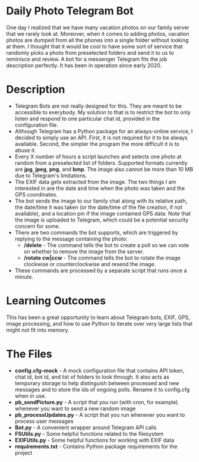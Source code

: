 # Daily Photo Telegram Bot
One day I realized that we have many vacation photos on our family server that we rarely look at. Moreover, when it comes to adding photos, vacation photos are dumped from all the phones into a single folder without looking at them. I thought that it would be cool to have some sort of service that randomly picks a photo from preselected folders and send it to us to reminisce and review. A bot for a messenger Telegram fits the job description perfectly. It has been in operation since early 2020.

# Description
- Telegram Bots are not really designed for this. They are meant to be accessible to everybody. My solution to that is to restrict the bot to only listen and respond to one particular chat id, provided in the configuration file.
- Although Telegram has a Python package for an always-online service, I decided to simply use an API. First, it is not required for it to be always available. Second, the simpler the program the more difficult it is to abuse it.
- Every X number of hours a script launches and selects one photo at random from a preselected list of folders. Supported formats currently are **jpg**, **jpeg**, **png**, and **bmp**. The image also cannot be more than 10 MB due to Telegram's limitations.
- The EXIF data gets extracted from the image. The two things I am interested in are the date and time when the photo was taken and the GPS coordinates.
- The bot sends the image to our family chat along with its relative path, the date/time it was taken (or the date/time of the file creation, if not available), and a location pin if the image contained GPS data. Note that the image is uploaded to Telegram, which could be a potential security concern for some.
- There are two commands the bot supports, which are triggered by replying to the message containing the photo:
  - **/delete** - The command tells the bot to create a poll so we can vote on whether to remove the image from the server.
  - **/rotate cw|ccw** - The command tells the bot to rotate the image clockwise or counterclockwise and resend the image.
- These commands are processed by a separate script that runs once a minute.

# Learning Outcomes
This has been a great opportunity to learn about Telegram bots, EXIF, GPS, image processing, and how to use Python to iterate over very large lists that might not fit into memory.

# The Files
- **config.cfg-mock** - A mock configuration file that contains API token, chat id, bot id, and list of folders to look through. It also acts as temporary storage to help distinguish between processed and new messages and to store the ids of ongoing polls. Rename it to config.cfg when in use.
- **pb_sendPicture.py** - A script that you run (with cron, for example) whenever you want to send a new random image
- **pb_processUpdates.py** - A script that you run whenever you want to process user messages
- **Bot.py** - A convenient wrapper around Telegram API calls
- **FSUtils.py** - Some helpful functions related to the filesystem
- **EXIFUtils.py** - Some helpful functions for working with EXIF data
- **requirements.txt** - Contains Python package requirements for the project
